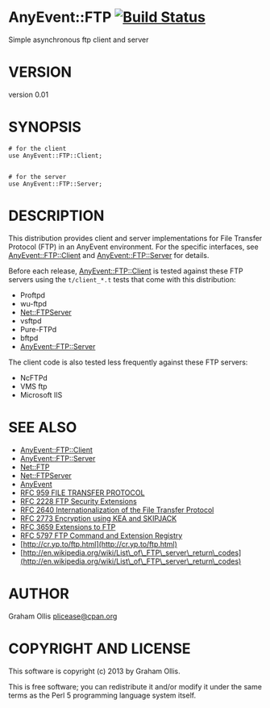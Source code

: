 # AnyEvent::FTP [![Build Status](https://secure.travis-ci.org/plicease/AnyEvent-FTP.png)](http://travis-ci.org/plicease/AnyEvent-FTP)

Simple asynchronous ftp client and server

# VERSION

version 0.01

# SYNOPSIS

    # for the client
    use AnyEvent::FTP::Client;
    

    # for the server
    use AnyEvent::FTP::Server;

# DESCRIPTION

This distribution provides client and server implementations for 
File Transfer Protocol (FTP) in an AnyEvent environment.  For the
specific interfaces, see [AnyEvent::FTP::Client](http://search.cpan.org/perldoc?AnyEvent::FTP::Client) and [AnyEvent::FTP::Server](http://search.cpan.org/perldoc?AnyEvent::FTP::Server)
for details.

Before each release, [AnyEvent::FTP::Client](http://search.cpan.org/perldoc?AnyEvent::FTP::Client) is tested against these FTP servers
using the `t/client_*.t` tests that come with this distribution:

- Proftpd
- wu-ftpd
- [Net::FTPServer](http://search.cpan.org/perldoc?Net::FTPServer)
- vsftpd
- Pure-FTPd
- bftpd
- [AnyEvent::FTP::Server](http://search.cpan.org/perldoc?AnyEvent::FTP::Server)

The client code is also tested less frequently against these FTP servers:

- NcFTPd
- VMS ftp
- Microsoft IIS

# SEE ALSO

- [AnyEvent::FTP::Client](http://search.cpan.org/perldoc?AnyEvent::FTP::Client)
- [AnyEvent::FTP::Server](http://search.cpan.org/perldoc?AnyEvent::FTP::Server)
- [Net::FTP](http://search.cpan.org/perldoc?Net::FTP)
- [Net::FTPServer](http://search.cpan.org/perldoc?Net::FTPServer)
- [AnyEvent](http://search.cpan.org/perldoc?AnyEvent)
- [RFC 959 FILE TRANSFER PROTOCOL](http://tools.ietf.org/html/rfc959)
- [RFC 2228 FTP Security Extensions](http://tools.ietf.org/html/rfc2228)
- [RFC 2640 Internationalization of the File Transfer Protocol](http://tools.ietf.org/html/rfc2640)
- [RFC 2773 Encryption using KEA and SKIPJACK](http://tools.ietf.org/html/rfc2773)
- [RFC 3659 Extensions to FTP](http://tools.ietf.org/html/rfc3659)
- [RFC 5797 FTP Command and Extension Registry](http://tools.ietf.org/html/rfc5797)
- [http://cr.yp.to/ftp.html](http://cr.yp.to/ftp.html)
- [http://en.wikipedia.org/wiki/List\_of\_FTP\_server\_return\_codes](http://en.wikipedia.org/wiki/List\_of\_FTP\_server\_return\_codes)

# AUTHOR

Graham Ollis <plicease@cpan.org>

# COPYRIGHT AND LICENSE

This software is copyright (c) 2013 by Graham Ollis.

This is free software; you can redistribute it and/or modify it under
the same terms as the Perl 5 programming language system itself.
